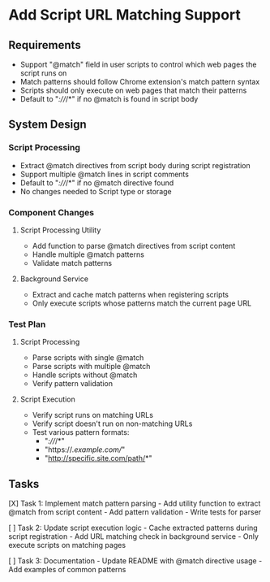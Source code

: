 # Add Script URL Matching Support

## Requirements
- Support "@match" field in user scripts to control which web pages the script runs on
- Match patterns should follow Chrome extension's match pattern syntax
- Scripts should only execute on web pages that match their patterns
- Default to "*://*/*" if no @match is found in script body

## System Design

### Script Processing
- Extract @match directives from script body during script registration
- Support multiple @match lines in script comments
- Default to "*://*/*" if no @match directive found
- No changes needed to Script type or storage

### Component Changes
1. Script Processing Utility
   - Add function to parse @match directives from script content
   - Handle multiple @match patterns
   - Validate match patterns

2. Background Service
   - Extract and cache match patterns when registering scripts
   - Only execute scripts whose patterns match the current page URL

### Test Plan
1. Script Processing
   - Parse scripts with single @match
   - Parse scripts with multiple @match
   - Handle scripts without @match
   - Verify pattern validation

2. Script Execution
   - Verify script runs on matching URLs
   - Verify script doesn't run on non-matching URLs
   - Test various pattern formats:
     - "*://*/*"
     - "https://*.example.com/*"
     - "http://specific.site.com/path/*"

## Tasks
[X] Task 1: Implement match pattern parsing
    - Add utility function to extract @match from script content
    - Add pattern validation
    - Write tests for parser

[ ] Task 2: Update script execution logic
    - Cache extracted patterns during script registration
    - Add URL matching check in background service
    - Only execute scripts on matching pages

[ ] Task 3: Documentation
    - Update README with @match directive usage
    - Add examples of common patterns